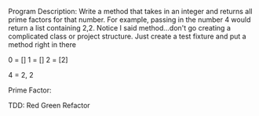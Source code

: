 
Program Description:
Write a method that takes in an integer and returns all prime factors for that number.
For example, passing in the number 4 would return a list containing 2,2.
Notice I said method...don't go creating a complicated class or project structure.
Just create a test fixture and put a method right in there


0 = []
1 = []
2 = [2]

4 = 2, 2

Prime Factor:

TDD:
Red
Green
Refactor